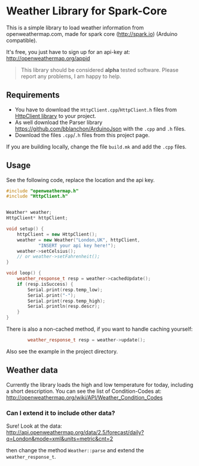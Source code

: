 Weather Library for Spark-Core
=============

This is a simple library to load weather information from openweathermap.com, made for spark core (http://spark.io) (Arduino compatible).

It's free, you just have to sign up for an api-key at: http://openweathermap.org/appid

> This library should be considered **alpha** tested software. Please report any problems, I am happy to help. 

## Requirements
* You have to download the ``HttpClient.cpp``/``HttpClient.h`` files from [HttpClient library](https://github.com/nmattisson/HttpClient) to your project. 
* As well download the Parser library https://github.com/bblanchon/ArduinoJson with the ``.cpp`` and ``.h`` files.
* Download the files ``.cpp``/``.h`` files from this project page. 

If you are building locally, change the file ``build.mk`` and add the ``.cpp`` files. 


## Usage
See the following code, replace the location and the api key. 

		
```c++
#include "openweathermap.h"
#include "HttpClient.h"


Weather* weather;
HttpClient* httpClient;

void setup() {		
	httpClient = new HttpClient();
	weather = new Weather("London,UK", httpClient,
			"INSERT your api key here!");
	weather->setCelsius();
	// or weather->setFahrenheit();
}

void loop() {
	weather_response_t resp = weather->cachedUpdate();
	if (resp.isSuccess) {
		Serial.print(resp.temp_low);
		Serial.print("-");
		Serial.print(resp.temp_high);
		Serial.println(resp.descr);
	}
}
```


There is also a non-cached method, if you want to handle caching yourself: 

```c++
		weather_response_t resp = weather->update();
```


Also see the example in the project directory. 


## Weather data
Currently the library loads the high and low temperature for today, including a short description. You can see the list of Condition-Codes at: http://openweathermap.org/wiki/API/Weather_Condition_Codes


### Can I extend it to include other data?
Sure! Look at the data: http://api.openweathermap.org/data/2.5/forecast/daily?q=London&mode=xml&units=metric&cnt=2

then change the method ``Weather::parse`` and extend the ``weather_response_t``. 

